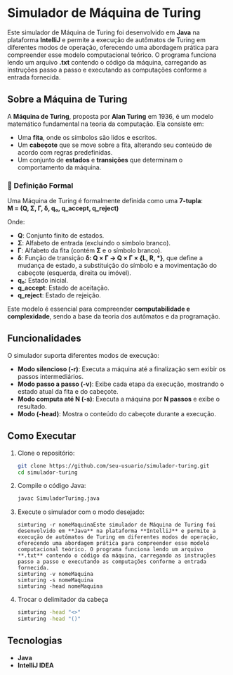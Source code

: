 #  Simulador de Máquina de Turing  

Este simulador de Máquina de Turing foi desenvolvido em **Java** na plataforma **IntelliJ** e permite a execução de autômatos de Turing em diferentes modos de operação, oferecendo uma abordagem prática para compreender esse modelo computacional teórico. O programa funciona lendo um arquivo **.txt** contendo o código da máquina, carregando as instruções passo a passo e executando as computações conforme a entrada fornecida.

## Sobre a Máquina de Turing  

A **Máquina de Turing**, proposta por **Alan Turing** em 1936, é um modelo matemático fundamental na teoria da computação. Ela consiste em:  
- Uma **fita**, onde os símbolos são lidos e escritos.  
- Um **cabeçote** que se move sobre a fita, alterando seu conteúdo de acordo com regras predefinidas.  
- Um conjunto de **estados** e **transições** que determinam o comportamento da máquina.  

### 🔬 Definição Formal  

Uma Máquina de Turing é formalmente definida como uma **7-tupla**:  
**M = (Q, Σ, Γ, δ, q₀, q_accept, q_reject)**  

Onde:  
- **Q**: Conjunto finito de estados.  
- **Σ**: Alfabeto de entrada (excluindo o símbolo branco).  
- **Γ**: Alfabeto da fita (contém **Σ** e o símbolo branco).  
- **δ**: Função de transição **δ: Q × Γ → Q × Γ × {L, R, *}**, que define a mudança de estado, a substituição do símbolo e a movimentação do cabeçote (esquerda, direita ou imóvel).  
- **q₀**: Estado inicial.  
- **q_accept**: Estado de aceitação.  
- **q_reject**: Estado de rejeição.  

Este modelo é essencial para compreender **computabilidade e complexidade**, sendo a base da teoria dos autômatos e da programação.  

## Funcionalidades  

O simulador suporta diferentes modos de execução:  

- **Modo silencioso (-r)**: Executa a máquina até a finalização sem exibir os passos intermediários.  
- **Modo passo a passo (-v)**: Exibe cada etapa da execução, mostrando o estado atual da fita e do cabeçote.  
- **Modo computa até N (-s)**: Executa a máquina por **N passos** e exibe o resultado.  
- **Modo (-head)**: Mostra o conteúdo do cabeçote durante a execução.  

## Como Executar  

1. Clone o repositório:  
   ```bash
   git clone https://github.com/seu-usuario/simulador-turing.git
   cd simulador-turing
   ```
2. Compile o código Java:  
   ```bash
   javac SimuladorTuring.java
   ```
3. Execute o simulador com o modo desejado:  
   ```bashEste simulador de Máquina de Turing foi desenvolvido em **Java** na plataforma **IntelliJ** e permite a execução de autômatos de Turing em diferentes modos de operação, oferecendo uma abordagem prática para compreender esse modelo computacional teórico. O programa funciona lendo um arquivo **.txt** contendo o código da máquina, carregando as instruções passo a passo e executando as computações conforme a entrada fornecida.
   simturing -r nomeMaquinaEste simulador de Máquina de Turing foi desenvolvido em **Java** na plataforma **IntelliJ** e permite a execução de autômatos de Turing em diferentes modos de operação, oferecendo uma abordagem prática para compreender esse modelo computacional teórico. O programa funciona lendo um arquivo **.txt** contendo o código da máquina, carregando as instruções passo a passo e executando as computações conforme a entrada fornecida.
   simturing -v nomeMaquina
   simturing -s nomeMaquina
   simturing -head nomeMaquina
   ```
4. Trocar o delimitador da cabeça
   ```bash
   simturing -head "<>"
   simturing -head "()"
   ```  

##  Tecnologias  

- **Java**  
- **IntelliJ IDEA**  
